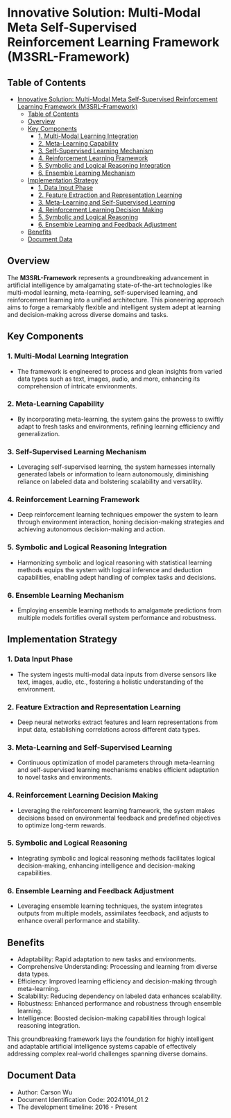 # Innovative Solution: Multi-Modal Meta Self-Supervised Reinforcement Learning Framework (M3SRL-Framework)

## Table of Contents

- [Innovative Solution: Multi-Modal Meta Self-Supervised Reinforcement Learning Framework (M3SRL-Framework)](#innovative-solution-multi-modal-meta-self-supervised-reinforcement-learning-framework-m3srl-framework)
  - [Table of Contents](#table-of-contents)
  - [Overview](#overview)
  - [Key Components](#key-components)
    - [1. Multi-Modal Learning Integration](#1-multi-modal-learning-integration)
    - [2. Meta-Learning Capability](#2-meta-learning-capability)
    - [3. Self-Supervised Learning Mechanism](#3-self-supervised-learning-mechanism)
    - [4. Reinforcement Learning Framework](#4-reinforcement-learning-framework)
    - [5. Symbolic and Logical Reasoning Integration](#5-symbolic-and-logical-reasoning-integration)
    - [6. Ensemble Learning Mechanism](#6-ensemble-learning-mechanism)
  - [Implementation Strategy](#implementation-strategy)
    - [1. Data Input Phase](#1-data-input-phase)
    - [2. Feature Extraction and Representation Learning](#2-feature-extraction-and-representation-learning)
    - [3. Meta-Learning and Self-Supervised Learning](#3-meta-learning-and-self-supervised-learning)
    - [4. Reinforcement Learning Decision Making](#4-reinforcement-learning-decision-making)
    - [5. Symbolic and Logical Reasoning](#5-symbolic-and-logical-reasoning)
    - [6. Ensemble Learning and Feedback Adjustment](#6-ensemble-learning-and-feedback-adjustment)
  - [Benefits](#benefits)
  - [Document Data](#document-data)

## Overview

The **M3SRL-Framework** represents a groundbreaking advancement in artificial intelligence by amalgamating state-of-the-art technologies like multi-modal learning, meta-learning, self-supervised learning, and reinforcement learning into a unified architecture. This pioneering approach aims to forge a remarkably flexible and intelligent system adept at learning and decision-making across diverse domains and tasks.

## Key Components

### 1. Multi-Modal Learning Integration

- The framework is engineered to process and glean insights from varied data types such as text, images, audio, and more, enhancing its comprehension of intricate environments.

### 2. Meta-Learning Capability

- By incorporating meta-learning, the system gains the prowess to swiftly adapt to fresh tasks and environments, refining learning efficiency and generalization.

### 3. Self-Supervised Learning Mechanism

- Leveraging self-supervised learning, the system harnesses internally generated labels or information to learn autonomously, diminishing reliance on labeled data and bolstering scalability and versatility.

### 4. Reinforcement Learning Framework

- Deep reinforcement learning techniques empower the system to learn through environment interaction, honing decision-making strategies and achieving autonomous decision-making and action.

### 5. Symbolic and Logical Reasoning Integration

- Harmonizing symbolic and logical reasoning with statistical learning methods equips the system with logical inference and deduction capabilities, enabling adept handling of complex tasks and decisions.

### 6. Ensemble Learning Mechanism

- Employing ensemble learning methods to amalgamate predictions from multiple models fortifies overall system performance and robustness.

## Implementation Strategy

### 1. Data Input Phase

- The system ingests multi-modal data inputs from diverse sensors like text, images, audio, etc., fostering a holistic understanding of the environment.

### 2. Feature Extraction and Representation Learning

- Deep neural networks extract features and learn representations from input data, establishing correlations across different data types.

### 3. Meta-Learning and Self-Supervised Learning

- Continuous optimization of model parameters through meta-learning and self-supervised learning mechanisms enables efficient adaptation to novel tasks and environments.

### 4. Reinforcement Learning Decision Making

- Leveraging the reinforcement learning framework, the system makes decisions based on environmental feedback and predefined objectives to optimize long-term rewards.

### 5. Symbolic and Logical Reasoning

- Integrating symbolic and logical reasoning methods facilitates logical decision-making, enhancing intelligence and decision-making capabilities.

### 6. Ensemble Learning and Feedback Adjustment

- Leveraging ensemble learning techniques, the system integrates outputs from multiple models, assimilates feedback, and adjusts to enhance overall performance and stability.

## Benefits

- Adaptability: Rapid adaptation to new tasks and environments.
- Comprehensive Understanding: Processing and learning from diverse data types.
- Efficiency: Improved learning efficiency and decision-making through meta-learning.
- Scalability: Reducing dependency on labeled data enhances scalability.
- Robustness: Enhanced performance and robustness through ensemble learning.
- Intelligence: Boosted decision-making capabilities through logical reasoning integration.

This groundbreaking framework lays the foundation for highly intelligent and adaptable artificial intelligence systems capable of effectively addressing complex real-world challenges spanning diverse domains.

## Document Data

- Author: Carson Wu
- Document Identification Code: 20241014_01.2
- The development timeline: 2016 - Present

